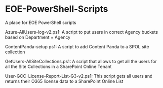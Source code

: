 # EOE-PowerShell-Scripts
A place for EOE PowerShell scripts

Azure-AllUsers-log-v2.ps1:				A script to put users in correct Agency buckets based on Department = Agency

ContentPanda-setup.ps1:					A script to add Content Panda to a SPOL site collection

GetUsers-AllSiteCollections.ps1:		A script that allows to get all the users for all the Site Collections in a SharePoint Online Tenant

User-GCC-License-Report-List-G3-v2.ps1:	This script gets all users and returns their O365 license data to a SharePoint Online List
